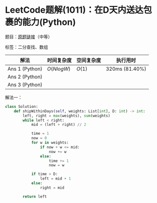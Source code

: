 # LeetCode题解(1011)：在D天内送达包裹的能力(Python)

题目：[原题链接](https://leetcode-cn.com/problems/capacity-to-ship-packages-within-d-days/)（中等）

标签：二分查找、数组

| 解法           | 时间复杂度 | 空间复杂度 | 执行用时       |
| -------------- | ---------- | ---------- | -------------- |
| Ans 1 (Python) | $O(NlogW)$ | $O(1)$     | 320ms (81.40%) |
| Ans 2 (Python) |            |            |                |
| Ans 3 (Python) |            |            |                |

解法一：

```python
class Solution:
    def shipWithinDays(self, weights: List[int], D: int) -> int:
        left, right = max(weights), sum(weights)
        while left < right:
            mid = (left + right) // 2

            time = 1
            now = 0
            for w in weights:
                if now + w <= mid:
                    now += w
                else:
                    time += 1
                    now = w

            if time > D:
                left = mid + 1
            else:
                right = mid

        return left
```

